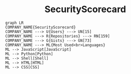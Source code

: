 <h1 align="center">SecurityScorecard</h1>

```mermaid
graph LR
COMPANY_NAME{SecurityScorecard}
COMPANY_NAME ---> U{Users} ---> UN[15]
COMPANY_NAME ---> R{Repositories} ---> RN[159]
COMPANY_NAME ---> G{Gists} ---> GN[73]
COMPANY_NAME ---> ML{Most Used<br>Languages}
ML --> JavaScript[JavaScript]
ML --> Python[Python]
ML --> Shell[Shell]
ML --> HTML[HTML]
ML --> CSS[CSS]
```
